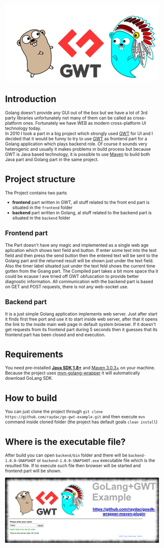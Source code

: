 ![golang-gwt](https://raw.githubusercontent.com/raydac/go-gwt-example/master/frontend/src/main/webapp/images/logo.png)

# Introduction

Golang doesn't provide any GUI out of the box but we have a lot of 3rd party libraries unfortunately not many of them can be called as cross-platform ones. Fortunately we have WEB as modern cross-platform UI technology today.   
In 2010 I took a part in a big project which strongly used [GWT](http://www.gwtproject.org/) for UI and I decided that it would be funny to try to use [GWT](http://www.gwtproject.org/) as frontend part for a Golang application which plays backend role.
Of course it sounds very heterogenic and usually it makes problems in build process but because GWT is Java based technology, it is possible to use [Maven](https://maven.apache.org/) to build both Java part and Golang part in the same project.   

# Project structure
The Project contains two parts
 * __frontend__ part written in GWT, all stuff related to the front end part is situated in the `frontend` folder
 * __backend__ part written in Golang, al stuff related to the backend part is situated in the `backend` folder

## Frontend part

The Part doesn't have any magic and implemented as a single web age aplication which shows text field and button. If enter some text into the text field and then press the send button then the entered text will be sent to the Golang part and the returned result will be shown just under the text field. Also the timer label situated just under the text feld shows the current time gotten from the Goang part. The Compiled part takes a bit more space tha it could be ecause I ave trned off GWT obfuscation to provide better diagnostic information. All communication with the backend part is based on GET and POST requests, there is not any web-socket use.

## Backend part

It is a just simple Golang application implements web server. Just after start it finds first free port and use it to start inside web server, after that it opens the link to the inside main web page in default system browser. If it doesn't get requests from its frontend part during 5 seconds then it guesses that its frontend part has been closed and end execution.

# Requirements

You need pre-installed __[Java SDK 1.8+](http://www.oracle.com/technetwork/java/javase/downloads/index.html)__ and [Maven 3.0.3+](https://maven.apache.org/) on your machine. Because the project uses [mvn-golang-wrapper](https://github.com/raydac/mvn-golang) it will automatically download GoLang SDK.

# How to build
You can just clone the project through `git clone https://github.com/raydac/go-gwt-example.git` and then execute `mvn` command inside cloned folder (the project has default goals `clean install`)

# Where is the executable file?
After build you can open `backend/bin` folder and there will be `backend-1.0.0-SNAPSHOT` or `backend-1.0.0-SNAPSHOT.exe` executable file which is the resulted file. If to execute such file then browser will be started and frontend part will be shown.  

![screenshot](https://raw.githubusercontent.com/raydac/go-gwt-example/master/screenshot.png)